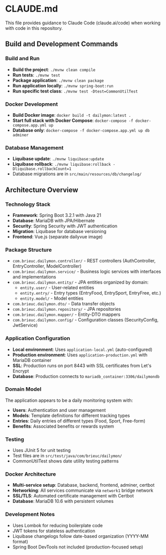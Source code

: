 # CLAUDE.md

This file provides guidance to Claude Code (claude.ai/code) when working with code in this repository.

## Build and Development Commands

### Build and Run
- **Build the project**: `./mvnw clean compile`
- **Run tests**: `./mvnw test`
- **Package application**: `./mvnw clean package`
- **Run application locally**: `./mvnw spring-boot:run`
- **Run specific test class**: `./mvnw test -Dtest=CommonUtilTest`

### Docker Development
- **Build Docker image**: `docker build -t dailymon:latest .`
- **Start full stack with Docker Compose**: `docker-compose -f docker-compose.app.yml up`
- **Database only**: `docker-compose -f docker-compose.app.yml up db adminer`

### Database Management
- **Liquibase update**: `./mvnw liquibase:update`
- **Liquibase rollback**: `./mvnw liquibase:rollback -Dliquibase.rollbackCount=1`
- Database migrations are in `src/main/resources/db/changelog/`

## Architecture Overview

### Technology Stack
- **Framework**: Spring Boot 3.2.1 with Java 21
- **Database**: MariaDB with JPA/Hibernate
- **Security**: Spring Security with JWT authentication
- **Migration**: Liquibase for database versioning
- **Frontend**: Vue.js (separate dailyvue image)

### Package Structure
- `com.brieuc.dailymon.controller/` - REST controllers (AuthController, EntryController, ModelController)
- `com.brieuc.dailymon.service/` - Business logic services with interfaces and implementations
- `com.brieuc.dailymon.entity/` - JPA entities organized by domain:
  - `entity.user/` - User-related entities
  - `entity.entry/` - Entry types (EntryFood, EntrySport, EntryFree, etc.)
  - `entity.model/` - Model entities
- `com.brieuc.dailymon.dto/` - Data transfer objects
- `com.brieuc.dailymon.repository/` - JPA repositories
- `com.brieuc.dailymon.mapper/` - Entity-DTO mappers
- `com.brieuc.dailymon.config/` - Configuration classes (SecurityConfig, JwtService)

### Application Configuration
- **Local environment**: Uses `application-local.yml` (auto-configured)
- **Production environment**: Uses `application-production.yml` with MariaDB container
- **SSL**: Production runs on port 8443 with SSL certificates from Let's Encrypt
- **Database**: Production connects to `mariadb_container:3306/dailymondb`

### Domain Model
The application appears to be a daily monitoring system with:
- **Users**: Authentication and user management
- **Models**: Template definitions for different tracking types
- **Entries**: Daily entries of different types (Food, Sport, Free-form)
- **Benefits**: Associated benefits or rewards system

### Testing
- Uses JUnit 5 for unit testing
- Test files are in `src/test/java/com/brieuc/dailymon/`
- CommonUtilTest shows date utility testing patterns

### Docker Architecture
- **Multi-service setup**: Database, backend, frontend, adminer, certbot
- **Networking**: All services communicate via `network1` bridge network
- **SSL/TLS**: Automated certificate management with Certbot
- **Database**: MariaDB 10.6 with persistent volumes

### Development Notes
- Uses Lombok for reducing boilerplate code
- JWT tokens for stateless authentication
- Liquibase changelogs follow date-based organization (YYYY-MM format)
- Spring Boot DevTools not included (production-focused setup)